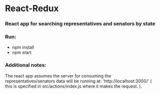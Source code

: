 # React-Redux
### React app for searching representatives and senators by state
### Run:
 - npm install
 - npm start

### Additional notes:

The react app assumes the server for consuming the representatives/senators data will be running at: 'http://localhost:3000/'
( this is specified in  src/actions/index.js where it makes the request. ).
